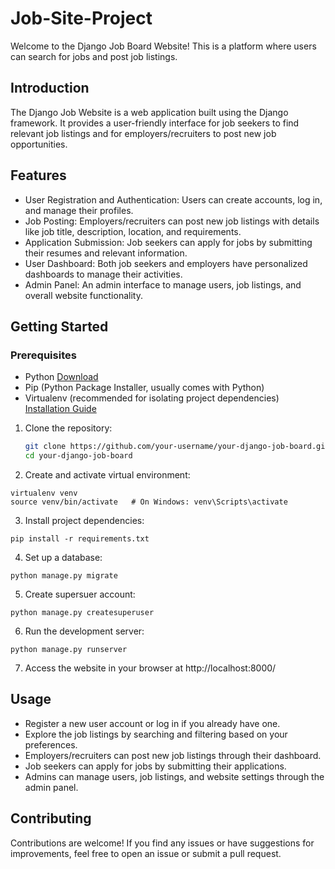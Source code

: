 # Job-Site-Project

Welcome to the Django Job Board Website! This is a platform where users can search for jobs and post job listings.

## Introduction

The Django Job Website is a web application built using the Django framework. It provides a user-friendly interface for job seekers to find relevant job listings and for employers/recruiters to post new job opportunities.

## Features
- User Registration and Authentication: Users can create accounts, log in, and manage their profiles.
- Job Posting: Employers/recruiters can post new job listings with details like job title, description, location, and requirements.
- Application Submission: Job seekers can apply for jobs by submitting their resumes and relevant information.
- User Dashboard: Both job seekers and employers have personalized dashboards to manage their activities.
- Admin Panel: An admin interface to manage users, job listings, and overall website functionality.

## Getting Started

### Prerequisites

- Python [Download](https://www.python.org/downloads/)
- Pip (Python Package Installer, usually comes with Python)
- Virtualenv (recommended for isolating project dependencies) [Installation Guide](https://packaging.python.org/guides/installing-using-pip-and-virtual-environments/)

1. Clone the repository:

   ```bash
   git clone https://github.com/your-username/your-django-job-board.git
   cd your-django-job-board
2. Create and activate virtual environment:
  ```
  virtualenv venv
  source venv/bin/activate   # On Windows: venv\Scripts\activate
  ```
3. Install project dependencies:
  ```
  pip install -r requirements.txt
  ```
4. Set up a database:
  ```
  python manage.py migrate
  ```
5. Create supersuer account:
  ```
  python manage.py createsuperuser
  ```
6. Run the development server:
  ```
  python manage.py runserver
  ```
7. Access the website in your browser at http://localhost:8000/

## Usage
- Register a new user account or log in if you already have one.
- Explore the job listings by searching and filtering based on your preferences.
- Employers/recruiters can post new job listings through their dashboard.
- Job seekers can apply for jobs by submitting their applications.
- Admins can manage users, job listings, and website settings through the admin panel.

## Contributing 
Contributions are welcome! If you find any issues or have suggestions for improvements, feel free to open an issue or submit a pull request.





